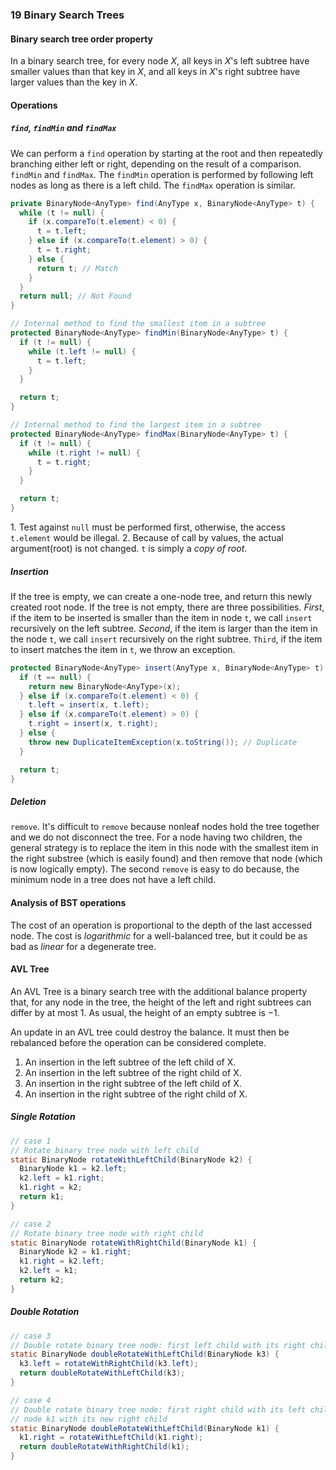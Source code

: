 ### 19 Binary Search Trees

#### Binary search tree order property
In a binary search tree, for every node $X$, all keys in $X$'s left subtree have smaller values than that key in $X$, and all keys in $X$'s right subtree have larger values than the key in $X$.

#### Operations

##### `find`, `findMin` and `findMax`
We can perform a `find` operation by starting at the root and then repeatedly branching either left or right, depending on the result of a comparison. `findMin` and `findMax`. The `findMin` operation is performed by following left nodes as long as there is a left child. The `findMax` operation is similar.

```java
private BinaryNode<AnyType> find(AnyType x, BinaryNode<AnyType> t) {
  while (t != null) {
    if (x.compareTo(t.element) < 0) {
      t = t.left;
    } else if (x.compareTo(t.element) > 0) {
      t = t.right;
    } else {
      return t; // Match
    }
  }
  return null; // Not Found
}

// Internal method to find the smallest item in a subtree
protected BinaryNode<AnyType> findMin(BinaryNode<AnyType> t) {
  if (t != null) {
    while (t.left != null) {
      t = t.left;
    }
  }

  return t;
}

// Internal method to find the largest item in a subtree
protected BinaryNode<AnyType> findMax(BinaryNode<AnyType> t) {
  if (t != null) {
    while (t.right != null) {
      t = t.right;
    }
  }

  return t;
}
```
1\. Test against `null` must be performed first, otherwise, the access `t.element` would be illegal.
2\. Because of call by values, the actual argument(root) is not changed. `t` is simply a _copy of root_.

##### Insertion
If the tree is empty, we can create a one-node tree, and return this newly created root node. If the tree is not empty, there are three possibilities. _First_, if the item to be inserted is smaller than the item in node `t`, we call `insert` recursively on the left subtree. _Second_, if the item is larger than the item in the node `t`, we call `insert` recursively on the right subtree. `Third`, if the item to insert matches the item in `t`, we throw  an exception.
```java
protected BinaryNode<AnyType> insert(AnyType x, BinaryNode<AnyType> t) {
  if (t == null) {
    return new BinaryNode<AnyType>(x);
  } else if (x.compareTo(t.element) < 0) {
    t.left = insert(x, t.left);
  } else if (x.compareTo(t.element) > 0) {
    t.right = insert(x, t.right);
  } else {
    throw new DuplicateItemException(x.toString()); // Duplicate
  }

  return t;
}

```

##### Deletion
`remove`. It's difficult to `remove` because nonleaf nodes hold the tree together and we do not disconnect the tree. For a node having two children, the general strategy is to replace the item in this node with the smallest item in the right substree (which is easily found) and then remove that node (which is now logically empty). The second `remove` is easy to do because, the minimum node in a tree does not have a left child.

#### Analysis of BST operations
The cost of an operation is proportional to the depth of the last accessed node. The cost is _logarithmic_ for a well-balanced tree, but it could be as bad as _linear_ for a degenerate tree.

#### AVL Tree
An AVL Tree is a binary search tree with the additional balance property that, for any node in the tree, the height of the left and right subtrees can differ by at most 1. As usual, the height of an empty subtree is $-1$.

An update in an AVL tree could destroy the balance. It must then be rebalanced before the operation can be considered complete.

1. An insertion in the left subtree of the left child of X.
2. An insertion in the left subtree of the right child of X.
3. An insertion in the right subtree of the left child of X.
4. An insertion in the right subtree of the right child of X.

##### Single Rotation
```java
// case 1
// Rotate binary tree node with left child
static BinaryNode rotateWithLeftChild(BinaryNode k2) {
  BinaryNode k1 = k2.left;
  k2.left = k1.right;
  k1.right = k2;
  return k1;
}

// case 2
// Rotate binary tree node with right child
static BinaryNode rotateWithRightChild(BinaryNode k1) {
  BinaryNode k2 = k1.right;
  k1.right = k2.left;
  k2.left = k1;
  return k2;
}
```

##### Double Rotation
```java
// case 3
// Double rotate binary tree node: first left child with its right child, then // node k3 with its new left child.
static BinaryNode doubleRotateWithLeftChild(BinaryNode k3) {
  k3.left = rotateWithRightChild(k3.left);
  return doubleRotateWithLeftChild(k3);
}

// case 4
// Double rotate binary tree node: first right child with its left child. then
// node k1 with its new right child
static BinaryNode doubleRotateWithLeftChild(BinaryNode k1) {
  k1.right = rotateWithLeftChild(k1.right);
  return doubleRotateWithRightChild(k1);
}
```
